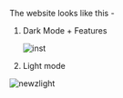 The website looks like this -
1. Dark Mode + Features
   
   ![inst](https://github.com/mitesh-sharma/NewZ-BuzZ/assets/90126801/61a512f5-2728-40fd-95ab-9a3b494a4942)

2. Light mode
   
![newzlight](https://github.com/mitesh-sharma/NewZ-BuzZ/assets/90126801/9b94ca4a-5875-4227-9be1-8390e68045d7)
